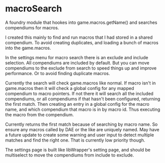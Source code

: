 # macroSearch
A foundry module that hookes into game.macros.getName() and searches compendiums for macros.

I created this mainly to find and run macros that I had stored in a shared compendium. To avoid creating duplicates, and loading a bunch of macros into the game.macros.

In the settings menu for macro search there is an exclude and include selection. All compendiums are included by default. But you can move compendiums to the exclude from search to speed things up and improve performance. Or to avoid finding duplicate macros.

Currently the search will check game.macros like normal. If macro isn't in game.macros then it will check a global config for any mapped compendium to macro pointers. If not there it will search all the included compendiums, or all compendiums if that hasn't been configured, returning the first match. Then creating an entry in a global config for the macro name, and which compendium that macro is in by macro id. Thus executing the macro from the compendium. 

Currently returns the first match because of searching by macro name. So ensure any macros called by DAE or the like are uniquely named. May have a future update to create some warning and user input to detect multiple matches and find the right one. That is currently low priority though.


The settings page is built like libWrapper's setting page, and should be multiselect to move the compendiums from include to exclude. 
